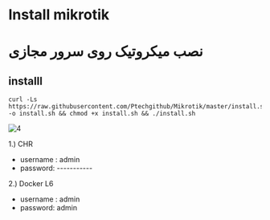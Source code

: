 # Install mikrotik
# نصب میکروتیک روی سرور مجازی

## installl

```
curl -Ls https://raw.githubusercontent.com/Ptechgithub/Mikrotik/master/install.sh -o install.sh && chmod +x install.sh && ./install.sh
```
![4](https://raw.githubusercontent.com/Ptechgithub/configs/main/media/4.jpg)

1.) CHR
- username : admin
- password: -----------




2.) Docker L6
 - username : admin
 - password: admin


